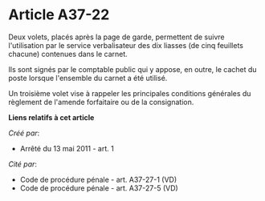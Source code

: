 # Article A37-22

Deux volets, placés après la page de garde, permettent de suivre l'utilisation par le service verbalisateur des dix liasses
(de cinq feuillets chacune) contenues dans le carnet. 

Ils sont signés par le comptable public qui y appose, en outre, le cachet du poste lorsque l'ensemble du carnet a été
utilisé. 

Un troisième volet vise à rappeler les principales conditions générales du règlement de l'amende forfaitaire ou de la
consignation.

**Liens relatifs à cet article**

_Créé par_:

  - Arrêté du 13 mai 2011 - art. 1

_Cité par_:

  - Code de procédure pénale - art. A37-27-1 (VD)
  - Code de procédure pénale - art. A37-27-5 (VD)
